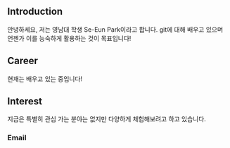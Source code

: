 ## Introduction
안녕하세요, 저는 영남대 학생 Se-Eun Park이라고 합니다. git에 대해 배우고 있으며 언젠가 이를 능숙하게 활용하는 것이 목표입니다!

## Career
현재는 배우고 있는 중입니다!

## Interest
지금은 특별히 관심 가는 분야는 없지만 다양하게 체험해보려고 하고 있습니다.

### Email

<!--!
**Uzrt/Uzrt** is a ✨ _special_ ✨ repository because its `README.md` (this file) appears on your GitHub profile.

Here are some ideas to get you started:

- 🔭 I’m currently working on ...
- 🌱 I’m currently learning ...
- 👯 I’m looking to collaborate on ...
- 🤔 I’m looking for help with ...
- 💬 Ask me about ...
- 📫 How to reach me: ...
- 😄 Pronouns: ...
- ⚡ Fun fact: ...
-->
